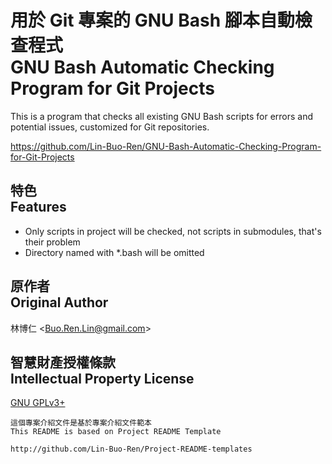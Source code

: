 # 用於 Git 專案的 GNU Bash 腳本自動檢查程式<br>GNU Bash Automatic Checking Program for Git Projects
This is a program that checks all existing GNU Bash scripts for errors and potential issues, customized for Git repositories.

<https://github.com/Lin-Buo-Ren/GNU-Bash-Automatic-Checking-Program-for-Git-Projects>

## 特色<br>Features
* Only scripts in project will be checked, not scripts in submodules, that's their problem
* Directory named with \*.bash will be omitted

## 原作者<br>Original Author
林博仁 &lt;<Buo.Ren.Lin@gmail.com>&gt;

## 智慧財產授權條款<br>Intellectual Property License
[GNU GPLv3+](https://www.gnu.org/licenses/gpl.html)

```
這個專案介紹文件是基於專案介紹文件範本
This README is based on Project README Template

http://github.com/Lin-Buo-Ren/Project-README-templates
```
